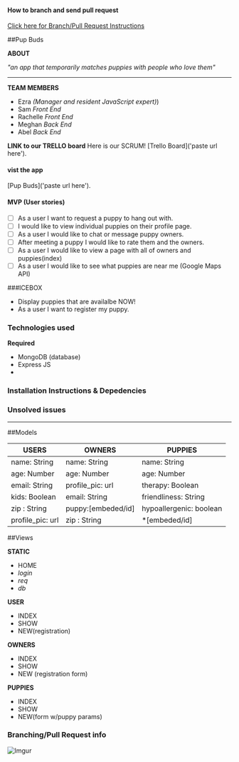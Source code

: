 #### How to branch and send pull request


[Click here for Branch/Pull Request Instructions](#branching)

##Pup Buds

**ABOUT**

*"an app that temporarily matches puppies with people who love them"*

__________________
**TEAM MEMBERS**

- Ezra *(Manager and resident JavaScript expert)*)
- Sam *Front End*
- Rachelle *Front End*
- Meghan *Back End*
- Abel *Back End*

**LINK to our TRELLO board**
Here is our SCRUM! [Trello Board]('paste url here').

#### vist the app
[Pup Buds]('paste url here').

#### MVP (User stories)

- [ ]   As a user I want to request a puppy to hang out with.
- [ ]   I would like to view individual puppies on their profile page.
- [ ]   As a user I would like to chat or message puppy owners.
- [ ]   After meeting a puppy I would like to rate them and the owners.
- [ ]   As a user I would like to view a page with all of owners and puppies(index)
- [ ]   As a user I would like to see what puppies are near me (Google Maps API)

###ICEBOX

-  Display puppies that are availalbe NOW!
-  As a user I want to register my puppy.


### Technologies used
**Required**

- MongoDB (database)
- Express JS
- 

### Installation Instructions & Depedencies

### Unsolved issues

_____________

##Models


| USERS           | OWNERS            | PUPPIES                   |
| --------------  |  -------------    | ------------------------  |
| name: String    | name: String      | name: String              |
| age: Number     | age: Number       | age: Number               |
| email: String   | profile_pic: url  | therapy: Boolean          |
| kids: Boolean   | email: String     | friendliness: String      |
| zip : String    | puppy:[embeded/id]| hypoallergenic: boolean   |
| profile_pic: url| zip : String      | *[embeded/id]             |     
      
##Views

**STATIC**

- HOME
- *login*
- *req*
- *db*

**USER**

- INDEX
- SHOW
- NEW(registration)

**OWNERS**

- INDEX
- SHOW
- NEW (registration form)

**PUPPIES**

- INDEX
- SHOW
- NEW(form w/puppy params)

### Branching/Pull Request info
<a id="branching"></a>
![Imgur](http://i.imgur.com/u249zB2.jpg)
